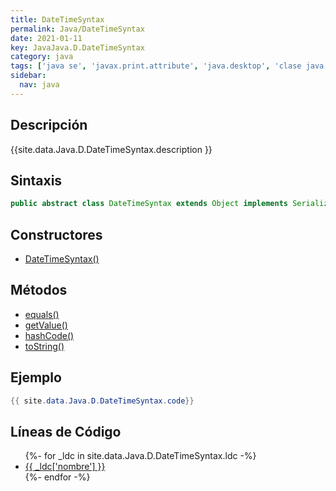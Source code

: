 ```yaml
---
title: DateTimeSyntax
permalink: Java/DateTimeSyntax
date: 2021-01-11
key: JavaJava.D.DateTimeSyntax
category: java
tags: ['java se', 'javax.print.attribute', 'java.desktop', 'clase java', 'Java 1.0']
sidebar: 
  nav: java
---
```


## Descripción
{{site.data.Java.D.DateTimeSyntax.description }}

## Sintaxis
~~~java
public abstract class DateTimeSyntax extends Object implements Serializable, Cloneable
~~~

## Constructores
* [DateTimeSyntax()](/Java/DateTimeSyntax/DateTimeSyntax/)

## Métodos
* [equals()](/Java/DateTimeSyntax/equals)
* [getValue()](/Java/DateTimeSyntax/getValue)
* [hashCode()](/Java/DateTimeSyntax/hashCode)
* [toString()](/Java/DateTimeSyntax/toString)

## Ejemplo
~~~java
{{ site.data.Java.D.DateTimeSyntax.code}}
~~~

## Líneas de Código
<ul>
{%- for _ldc in site.data.Java.D.DateTimeSyntax.ldc -%}
   <li>
       <a href="{{_ldc['url'] }}">{{ _ldc['nombre'] }}</a>
   </li>
{%- endfor -%}
</ul>
